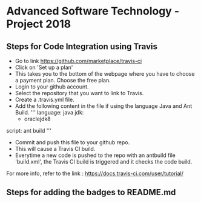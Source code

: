 # Advanced Software Technology - Project 2018

## Steps for Code Integration using Travis

* Go to link https://github.com/marketplace/travis-ci
* Click on 'Set up a plan'
* This takes you to the bottom of the webpage where you have to choose a payment plan. Choose the free plan.
* Login to your github account.
* Select the repository that you want to link to Travis.
* Create a .travis.yml file.
* Add the following content in the file if using the language Java and Ant Build.
'''
language: java
jdk:
  - oraclejdk8

script: ant build
'''
* Commit and push this file to your github repo.
* This will cause a Travis CI build.
* Everytime a new code is pushed to the repo with an antbuild file 'build.xml', the Travis CI build is triggered and it checks the code build.

For more info, refer to the link : https://docs.travis-ci.com/user/tutorial/

## Steps for adding the badges to README.md


